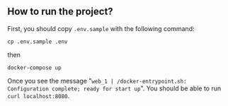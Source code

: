 ## How to run the project?

First, you should copy `.env.sample` with the following command:

```
cp .env.sample .env
```

then

```
docker-compose up
```

Once you see the message "`web_1 | /docker-entrypoint.sh: Configuration complete; ready for start up`". You should be able to run
`curl localhost:8080`.
